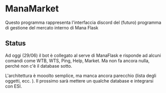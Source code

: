# ManaMarket



Questo programma rappresenta l'interfaccia discord del (futuro) programma di gestione del mercato interno di Mana Flask

## Status

Ad oggi (29/06) il bot è collegato al serve di ManaFlask e risponde ad alcuni comandi come WTB, WTS, Ping, Help, Market. Ma non fa ancora nulla, perché non c'è il database sotto. 

L'architettura è mooolto semplice, ma manca ancora parecchio (lista degli oggetti, ecc. ). Il prossimo sarà mettere un qualche database e integrarsi con ESI.


